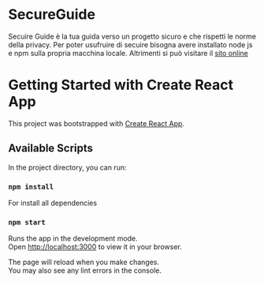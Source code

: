 # SecureGuide
Secuire Guide è la tua guida verso un progetto sicuro e che rispetti le norme della privacy. Per poter usufruire di secuire bisogna avere installato node js e npm sulla propria macchina locale. Altrimenti si può visitare il [sito online](https://guide-b1c89.web.app/)

# Getting Started with Create React App
This project was bootstrapped with [Create React App](https://github.com/facebook/create-react-app).

## Available Scripts

In the project directory, you can run:

### `npm install`
For install all dependencies

### `npm start`

Runs the app in the development mode.\
Open [http://localhost:3000](http://localhost:3000) to view it in your browser.

The page will reload when you make changes.\
You may also see any lint errors in the console.